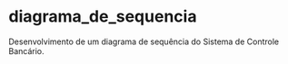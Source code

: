 # diagrama_de_sequencia
Desenvolvimento de um diagrama de sequência do Sistema de Controle Bancário.
